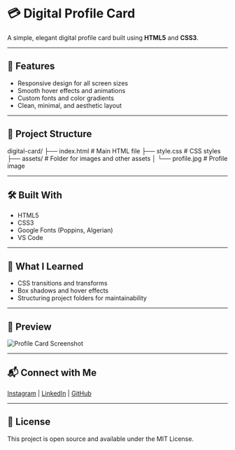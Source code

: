 # 💳 Digital Profile Card

A simple, elegant digital profile card built using **HTML5** and **CSS3**.

---

## 🌟 Features

- Responsive design for all screen sizes  
- Smooth hover effects and animations  
- Custom fonts and color gradients  
- Clean, minimal, and aesthetic layout  

---

## 📁 Project Structure

digital-card/
├── index.html # Main HTML file
├── style.css # CSS styles
├── assets/ # Folder for images and other assets
│ └── profile.jpg # Profile image

---

## 🛠️ Built With

- HTML5  
- CSS3  
- Google Fonts (Poppins, Algerian)  
- VS Code  

---

## 🎯 What I Learned

- CSS transitions and transforms  
- Box shadows and hover effects  
- Structuring project folders for maintainability  

---

## 📸 Preview

![Profile Card Screenshot](./assets/card-preview.png)  <!-- Optional: add your screenshot here -->

---

## 📬 Connect with Me

[Instagram](https://www.instagram.com) | [LinkedIn](https://linkedin.com/in/yourprofile) | [GitHub](https://github.com/MuffledTech)

---

## 📄 License

This project is open source and available under the MIT License.